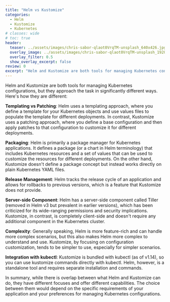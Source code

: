 ```yaml
---
title: "Helm vs Kustomize"
categories:
  - Helm
  - Kustomize
  - Kubernetes
# classes: wide
# toc: true
header:
  teaser: ../assets/images/chris-sabor-qlaot0VrqTM-unsplash_640x426.jpg
  overlay_image: ../assets/images/chris-sabor-qlaot0VrqTM-unsplash_1920x1280.jpg
  overlay_filter: 0.5
  show_overlay_excerpt: false
review: 0
excerpt: "Helm and Kustomize are both tools for managing Kubernetes configurations, but they approach the task in significantly different ways. Here's how they are different:"
---
```


Helm and Kustomize are both tools for managing Kubernetes configurations, but they approach the task in significantly different ways. Here's how they are different:

**Templating vs Patching**: Helm uses a templating approach, where you define a template for your Kubernetes objects and use values files to populate the template for different deployments. In contrast, Kustomize uses a patching approach, where you define a base configuration and then apply patches to that configuration to customize it for different deployments.

**Packaging**: Helm is primarily a package manager for Kubernetes applications. It defines a package (or a chart in Helm terminology) that includes Kubernetes resources and a set of values that can be used to customize the resources for different deployments. On the other hand, Kustomize doesn't define a package concept but instead works directly on plain Kubernetes YAML files.

**Release Management**: Helm tracks the release cycle of an application and allows for rollbacks to previous versions, which is a feature that Kustomize does not provide.

**Server-side Component**: Helm has a server-side component called Tiller (removed in Helm v3 but prevalent in earlier versions), which has been criticized for its wide-ranging permissions and security implications. Kustomize, in contrast, is completely client-side and doesn't require any additional component in the Kubernetes cluster.

**Complexity**: Generally speaking, Helm is more feature-rich and can handle more complex scenarios, but this also makes Helm more complex to understand and use. Kustomize, by focusing on configuration customization, tends to be simpler to use, especially for simpler scenarios.

**Integration with kubectl**: Kustomize is bundled with kubectl (as of v1.14), so you can use kustomize commands directly with kubectl. Helm, however, is a standalone tool and requires separate installation and commands.

In summary, while there is overlap between what Helm and Kustomize can do, they have different focuses and offer different capabilities. The choice between them would depend on the specific requirements of your application and your preferences for managing Kubernetes configurations.